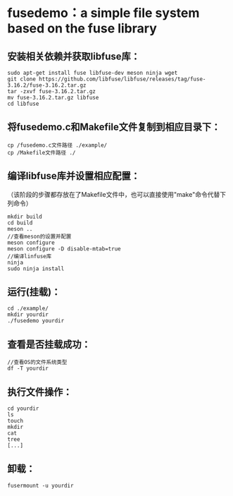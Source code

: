 # fusedemo：a simple file system based on the fuse library

## 安装相关依赖并获取libfuse库：

```
sudo apt-get install fuse libfuse-dev meson ninja wget
git clone https://github.com/libfuse/libfuse/releases/tag/fuse-3.16.2/fuse-3.16.2.tar.gz
tar -zxvf fuse-3.16.2.tar.gz
mv fuse-3.16.2.tar.gz libfuse
cd libfuse
```

## 将fusedemo.c和Makefile文件复制到相应目录下：

```
cp /fusedemo.c文件路径 ./example/
cp /Makefile文件路径 ./
```

## 编译libfuse库并设置相应配置：

（该阶段的步骤都存放在了Makefile文件中，也可以直接使用"make"命令代替下列命令）

```
mkdir build
cd build
meson ..
//查看meson的设置并配置
meson configure
meson configure -D disable-mtab=true
//编译linfuse库
ninja
sudo ninja install
```

## 运行(挂载)：

```
cd ./example/
mkdir yourdir
./fusedemo yourdir
```

## 查看是否挂载成功：

```
//查看OS的文件系统类型
df -T yourdir
```

## 执行文件操作：

```
cd yourdir
ls
touch
mkdir
cat 
tree
[...]
```

## 卸载：

```
fusermount -u yourdir
```

